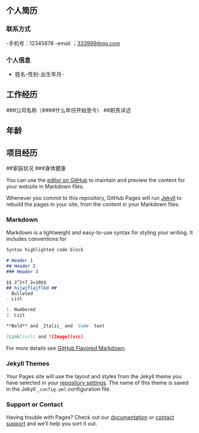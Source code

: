 ## 个人简历
### 联系方式
-手机号：12345678
-email ；333999@qq.com
### 个人信息
- 姓名-性别-出生年月-
 ## 工作经历 
 ###公司名称（####什么年份开始至今）
 ##职责详述
 ## 年龄
 ## 项目经历
 ##家庭状况
 ###身体健康
 

You can use the [editor on GitHub](https://github.com/xiaoizhang/test.GitHub.io/edit/gh-pages/index.md) to maintain and preview the content for your website in Markdown files.

Whenever you commit to this repository, GitHub Pages will run [Jekyll](https://jekyllrb.com/) to rebuild the pages in your site, from the content in your Markdown files.

### Markdown

Markdown is a lightweight and easy-to-use syntax for styling your writing. It includes conventions for

```markdown
Syntax highlighted code block

# Header 1
## Header 2
### Header 3

$$ 2^2+7_2=10$$
## hijwjflajflkd ##
- Bulleted
- List

1. Numbered
2. List

**Bold** and _Italic_ and `Code` text

[Link](url) and ![Image](src)
```

For more details see [GitHub Flavored Markdown](https://guides.github.com/features/mastering-markdown/).

### Jekyll Themes

Your Pages site will use the layout and styles from the Jekyll theme you have selected in your [repository settings](https://github.com/xiaoizhang/test.GitHub.io/settings/pages). The name of this theme is saved in the Jekyll `_config.yml` configuration file.

### Support or Contact

Having trouble with Pages? Check out our [documentation](https://docs.github.com/categories/github-pages-basics/) or [contact support](https://support.github.com/contact) and we’ll help you sort it out.
